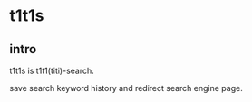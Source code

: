 # t1t1s

## intro

t1t1s is t1t1(titi)-search.

save search keyword history and redirect search engine page.